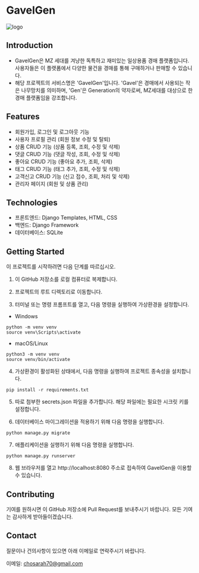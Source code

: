 # GavelGen


![logo](https://user-images.githubusercontent.com/96174711/229123298-6ccd07ed-6b22-4db6-9c59-cac18835264b.png)





## Introduction
* GavelGen은 MZ 세대를 겨냥한 독특하고 재미있는 일상용품 경매 플랫폼입니다. 사용자들은 이 플랫폼에서 다양한 물건을 경매를 통해 구매하거나 판매할 수 있습니다.
* 해당 프로젝트의 서비스명은 'GavelGen'입니다. 'Gavel'은 경매에서 사용되는 작은 나무망치를 의미하며, 'Gen'은 Generation의 약자로써, MZ세대를 대상으로 한 경매 플랫폼임을 강조합니다.





## Features
* 회원가입, 로그인 및 로그아웃 기능
* 사용자 프로필 관리 (회원 정보 수정 및 탈퇴)
* 상품 CRUD 기능 (상품 등록, 조회, 수정 및 삭제)
* 댓글 CRUD 기능 (댓글 작성, 조회, 수정 및 삭제)
* 좋아요 CRUD 기능 (좋아요 추가, 조회, 삭제)
* 태그 CRUD 기능 (태그 추가, 조회, 수정 및 삭제)
* 고객신고 CRUD 기능 (신고 접수, 조회, 처리 및 삭제)
* 관리자 페이지 (회원 및 상품 관리)





## Technologies
* 프론트엔드: Django Templates, HTML, CSS
* 백엔드: Django Framework
* 데이터베이스: SQLite





## Getting Started
이 프로젝트를 시작하려면 다음 단계를 따르십시오.

1. 이 GitHub 저장소를 로컬 컴퓨터로 복제합니다.


2. 프로젝트의 루트 디렉토리로 이동합니다.


3. 터미널 또는 명령 프롬프트를 열고, 다음 명령을 실행하여 가상환경을 설정합니다.


* Windows
```
python -m venv venv
source venv\Scripts\activate
```


* macOS/Linux
```
python3 -m venv venv
source venv/bin/activate
```


4. 가상환경이 활성화된 상태에서, 다음 명령을 실행하여 프로젝트 종속성을 설치합니다.


```
pip install -r requirements.txt
```


5. 따로 첨부한 secrets.json 파일을 추가합니다. 해당 파일에는 필요한 시크릿 키를 설정합니다.


6. 데이터베이스 마이그레이션을 적용하기 위해 다음 명령을 실행합니다.


```
python manage.py migrate
```


7. 애플리케이션을 실행하기 위해 다음 명령을 실행합니다.


```
python manage.py runserver
```


8. 웹 브라우저를 열고 http://localhost:8080 주소로 접속하여 GavelGen을 이용할 수 있습니다.





## Contributing
기여를 원하시면 이 GitHub 저장소에 Pull Request를 보내주시기 바랍니다. 모든 기여는 감사하게 받아들이겠습니다.





## Contact
질문이나 건의사항이 있으면 아래 이메일로 연락주시기 바랍니다.


이메일: chosarah70@gmail.com